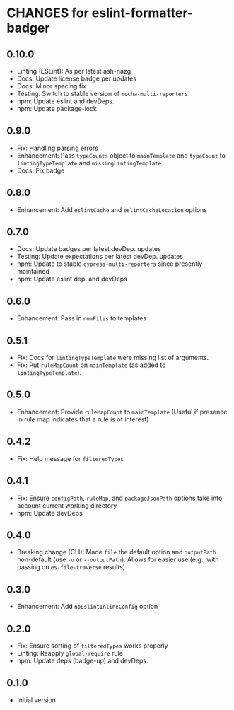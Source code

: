 # CHANGES for eslint-formatter-badger

## 0.10.0

- Linting (ESLint): As per latest ash-nazg
- Docs: Update license badge per updates
- Docs: Minor spacing fix
- Testing: Switch to stable version of `mocha-multi-reporters`
- npm: Update eslint and devDeps.
- npm: Update package-lock

## 0.9.0

- Fix: Handling parsing errors
- Enhancement: Pass `typeCounts` object to `mainTemplate` and `typeCount` to
    `lintingTypeTemplate` and `missingLintingTemplate`
- Docs: Fix badge

## 0.8.0

- Enhancement: Add `eslintCache` and `eslintCacheLocation` options

## 0.7.0

- Docs: Update badges per latest devDep. updates
- Testing: Update expectations per latest devDep. updates
- npm: Update to stable `cypress-multi-reporters` since presently maintained
- npm: Update eslint dep. and devDeps

## 0.6.0

- Enhancement: Pass in `numFiles` to templates

## 0.5.1

- Fix: Docs for `lintingTypeTemplate` were missing list of arguments.
- Fix: Put `ruleMapCount` on `mainTemplate` (as added to
    `lintingTypeTemplate`).

## 0.5.0

- Enhancement: Provide `ruleMapCount` to `mainTemplate` (Useful if
    presence in rule map indicates that a rule is of interest)

## 0.4.2

- Fix: Help message for `filteredTypes`

## 0.4.1

- Fix: Ensure `configPath`, `ruleMap`, and `packageJsonPath` options
    take into account current working directory
- npm: Update devDeps

## 0.4.0

- Breaking change (CLI): Made `file` the default option and `outputPath`
    non-default (use `-o` or `--outputPath`). Allows for easier use
   (e.g., with passing on `es-file-traverse` results)

## 0.3.0

- Enhancement: Add `noEslintInlineConfig` option

## 0.2.0

- Fix: Ensure sorting of `filteredTypes` works properly
- Linting: Reapply `global-require` rule
- npm: Update deps (badge-up) and devDeps.

## 0.1.0

- Initial version
